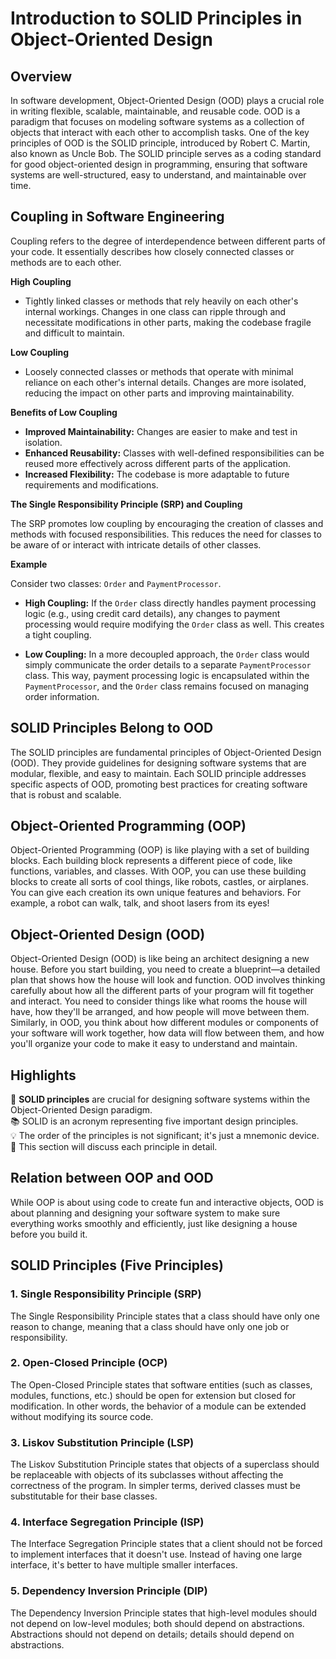 # Introduction to SOLID Principles in Object-Oriented Design

## Overview
In software development, Object-Oriented Design (OOD) plays a crucial role in writing flexible, scalable, maintainable, and reusable code. OOD is a paradigm that focuses on modeling software systems as a collection of objects that interact with each other to accomplish tasks. One of the key principles of OOD is the SOLID principle, introduced by Robert C. Martin, also known as Uncle Bob. The SOLID principle serves as a coding standard for good object-oriented design in programming, ensuring that software systems are well-structured, easy to understand, and maintainable over time.

## Coupling in Software Engineering

Coupling refers to the degree of interdependence between different parts of your code. It essentially describes how closely connected classes or methods are to each other.

**High Coupling**

* Tightly linked classes or methods that rely heavily on each other's internal workings. Changes in one class can ripple through and necessitate modifications in other parts, making the codebase fragile and difficult to maintain.

**Low Coupling**

* Loosely connected classes or methods that operate with minimal reliance on each other's internal details. Changes are more isolated, reducing the impact on other parts and improving maintainability.

**Benefits of Low Coupling**

* **Improved Maintainability:** Changes are easier to make and test in isolation.
* **Enhanced Reusability:** Classes with well-defined responsibilities can be reused more effectively across different parts of the application.
* **Increased Flexibility:** The codebase is more adaptable to future requirements and modifications.

**The Single Responsibility Principle (SRP) and Coupling**

The SRP promotes low coupling by encouraging the creation of classes and methods with focused responsibilities. This reduces the need for classes to be aware of or interact with intricate details of other classes.

**Example**

Consider two classes: `Order` and `PaymentProcessor`.

* **High Coupling:** If the `Order` class directly handles payment processing logic (e.g., using credit card details), any changes to payment processing would require modifying the `Order` class as well. This creates a tight coupling.

* **Low Coupling:** In a more decoupled approach, the `Order` class would simply communicate the order details to a separate `PaymentProcessor` class. This way, payment processing logic is encapsulated within the `PaymentProcessor`, and the `Order` class remains focused on managing order information.


## SOLID Principles Belong to OOD
The SOLID principles are fundamental principles of Object-Oriented Design (OOD). They provide guidelines for designing software systems that are modular, flexible, and easy to maintain. Each SOLID principle addresses specific aspects of OOD, promoting best practices for creating software that is robust and scalable.

## Object-Oriented Programming (OOP)
Object-Oriented Programming (OOP) is like playing with a set of building blocks. Each building block represents a different piece of code, like functions, variables, and classes. With OOP, you can use these building blocks to create all sorts of cool things, like robots, castles, or airplanes. You can give each creation its own unique features and behaviors. For example, a robot can walk, talk, and shoot lasers from its eyes!

## Object-Oriented Design (OOD)
Object-Oriented Design (OOD) is like being an architect designing a new house. Before you start building, you need to create a blueprint—a detailed plan that shows how the house will look and function. OOD involves thinking carefully about how all the different parts of your program will fit together and interact. You need to consider things like what rooms the house will have, how they'll be arranged, and how people will move between them. Similarly, in OOD, you think about how different modules or components of your software will work together, how data will flow between them, and how you'll organize your code to make it easy to understand and maintain.

## Highlights
🔑 **SOLID principles** are crucial for designing software systems within the Object-Oriented Design paradigm.  
📚 SOLID is an acronym representing five important design principles.  
💡 The order of the principles is not significant; it's just a mnemonic device.  
🎯 This section will discuss each principle in detail.  

## Relation between OOP and OOD
While OOP is about using code to create fun and interactive objects, OOD is about planning and designing your software system to make sure everything works smoothly and efficiently, just like designing a house before you build it.

## SOLID Principles (Five Principles)

### 1. Single Responsibility Principle (SRP)
The Single Responsibility Principle states that a class should have only one reason to change, meaning that a class should have only one job or responsibility.

### 2. Open-Closed Principle (OCP)
The Open-Closed Principle states that software entities (such as classes, modules, functions, etc.) should be open for extension but closed for modification. In other words, the behavior of a module can be extended without modifying its source code.

### 3. Liskov Substitution Principle (LSP)
The Liskov Substitution Principle states that objects of a superclass should be replaceable with objects of its subclasses without affecting the correctness of the program. In simpler terms, derived classes must be substitutable for their base classes.

### 4. Interface Segregation Principle (ISP)
The Interface Segregation Principle states that a client should not be forced to implement interfaces that it doesn't use. Instead of having one large interface, it's better to have multiple smaller interfaces.

### 5. Dependency Inversion Principle (DIP)
The Dependency Inversion Principle states that high-level modules should not depend on low-level modules; both should depend on abstractions. Abstractions should not depend on details; details should depend on abstractions.
